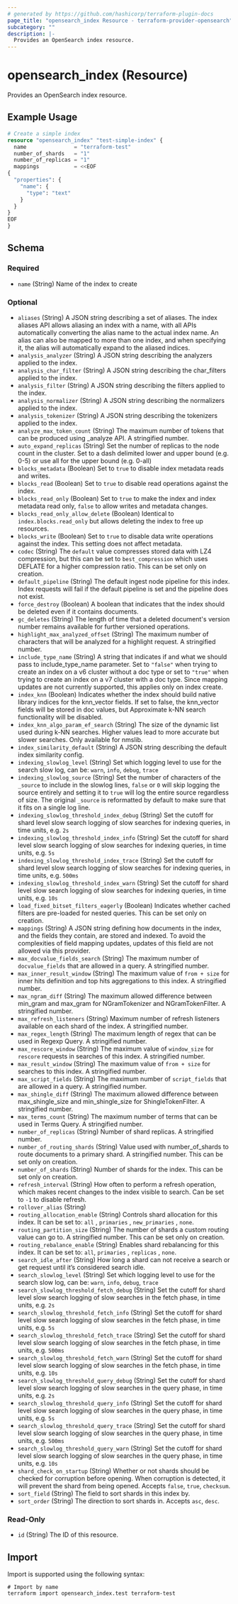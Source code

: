 ```yaml
---
# generated by https://github.com/hashicorp/terraform-plugin-docs
page_title: "opensearch_index Resource - terraform-provider-opensearch"
subcategory: ""
description: |-
  Provides an OpenSearch index resource.
---
```


# opensearch_index (Resource)

Provides an OpenSearch index resource.

## Example Usage

```terraform
# Create a simple index
resource "opensearch_index" "test-simple-index" {
  name               = "terraform-test"
  number_of_shards   = "1"
  number_of_replicas = "1"
  mappings           = <<EOF
{
  "properties": {
    "name": {
      "type": "text"
    }
  }
}
EOF
}
```

<!-- schema generated by tfplugindocs -->
## Schema

### Required

- `name` (String) Name of the index to create

### Optional

- `aliases` (String) A JSON string describing a set of aliases. The index aliases API allows aliasing an index with a name, with all APIs automatically converting the alias name to the actual index name. An alias can also be mapped to more than one index, and when specifying it, the alias will automatically expand to the aliased indices.
- `analysis_analyzer` (String) A JSON string describing the analyzers applied to the index.
- `analysis_char_filter` (String) A JSON string describing the char_filters applied to the index.
- `analysis_filter` (String) A JSON string describing the filters applied to the index.
- `analysis_normalizer` (String) A JSON string describing the normalizers applied to the index.
- `analysis_tokenizer` (String) A JSON string describing the tokenizers applied to the index.
- `analyze_max_token_count` (String) The maximum number of tokens that can be produced using _analyze API. A stringified number.
- `auto_expand_replicas` (String) Set the number of replicas to the node count in the cluster. Set to a dash delimited lower and upper bound (e.g. 0-5) or use all for the upper bound (e.g. 0-all)
- `blocks_metadata` (Boolean) Set to `true` to disable index metadata reads and writes.
- `blocks_read` (Boolean) Set to `true` to disable read operations against the index.
- `blocks_read_only` (Boolean) Set to `true` to make the index and index metadata read only, `false` to allow writes and metadata changes.
- `blocks_read_only_allow_delete` (Boolean) Identical to `index.blocks.read_only` but allows deleting the index to free up resources.
- `blocks_write` (Boolean) Set to `true` to disable data write operations against the index. This setting does not affect metadata.
- `codec` (String) The `default` value compresses stored data with LZ4 compression, but this can be set to `best_compression` which uses DEFLATE for a higher compression ratio. This can be set only on creation.
- `default_pipeline` (String) The default ingest node pipeline for this index. Index requests will fail if the default pipeline is set and the pipeline does not exist.
- `force_destroy` (Boolean) A boolean that indicates that the index should be deleted even if it contains documents.
- `gc_deletes` (String) The length of time that a deleted document's version number remains available for further versioned operations.
- `highlight_max_analyzed_offset` (String) The maximum number of characters that will be analyzed for a highlight request. A stringified number.
- `include_type_name` (String) A string that indicates if and what we should pass to include_type_name parameter. Set to `"false"` when trying to create an index on a v6 cluster without a doc type or set to `"true"` when trying to create an index on a v7 cluster with a doc type. Since mapping updates are not currently supported, this applies only on index create.
- `index_knn` (Boolean) Indicates whether the index should build native library indices for the knn_vector fields. If set to false, the knn_vector fields will be stored in doc values, but Approximate k-NN search functionality will be disabled.
- `index_knn_algo_param_ef_search` (String) The size of the dynamic list used during k-NN searches. Higher values lead to more accurate but slower searches. Only available for nmslib.
- `index_similarity_default` (String) A JSON string describing the default index similarity config.
- `indexing_slowlog_level` (String) Set which logging level to use for the search slow log, can be: `warn`, `info`, `debug`, `trace`
- `indexing_slowlog_source` (String) Set the number of characters of the `_source` to include in the slowlog lines, `false` or `0` will skip logging the source entirely and setting it to `true` will log the entire source regardless of size. The original `_source` is reformatted by default to make sure that it fits on a single log line.
- `indexing_slowlog_threshold_index_debug` (String) Set the cutoff for shard level slow search logging of slow searches for indexing queries, in time units, e.g. `2s`
- `indexing_slowlog_threshold_index_info` (String) Set the cutoff for shard level slow search logging of slow searches for indexing queries, in time units, e.g. `5s`
- `indexing_slowlog_threshold_index_trace` (String) Set the cutoff for shard level slow search logging of slow searches for indexing queries, in time units, e.g. `500ms`
- `indexing_slowlog_threshold_index_warn` (String) Set the cutoff for shard level slow search logging of slow searches for indexing queries, in time units, e.g. `10s`
- `load_fixed_bitset_filters_eagerly` (Boolean) Indicates whether cached filters are pre-loaded for nested queries. This can be set only on creation.
- `mappings` (String) A JSON string defining how documents in the index, and the fields they contain, are stored and indexed. To avoid the complexities of field mapping updates, updates of this field are not allowed via this provider.
- `max_docvalue_fields_search` (String) The maximum number of `docvalue_fields` that are allowed in a query. A stringified number.
- `max_inner_result_window` (String) The maximum value of `from + size` for inner hits definition and top hits aggregations to this index. A stringified number.
- `max_ngram_diff` (String) The maximum allowed difference between min_gram and max_gram for NGramTokenizer and NGramTokenFilter. A stringified number.
- `max_refresh_listeners` (String) Maximum number of refresh listeners available on each shard of the index. A stringified number.
- `max_regex_length` (String) The maximum length of regex that can be used in Regexp Query. A stringified number.
- `max_rescore_window` (String) The maximum value of `window_size` for `rescore` requests in searches of this index. A stringified number.
- `max_result_window` (String) The maximum value of `from + size` for searches to this index. A stringified number.
- `max_script_fields` (String) The maximum number of `script_fields` that are allowed in a query. A stringified number.
- `max_shingle_diff` (String) The maximum allowed difference between max_shingle_size and min_shingle_size for ShingleTokenFilter. A stringified number.
- `max_terms_count` (String) The maximum number of terms that can be used in Terms Query. A stringified number.
- `number_of_replicas` (String) Number of shard replicas. A stringified number.
- `number_of_routing_shards` (String) Value used with number_of_shards to route documents to a primary shard. A stringified number. This can be set only on creation.
- `number_of_shards` (String) Number of shards for the index. This can be set only on creation.
- `refresh_interval` (String) How often to perform a refresh operation, which makes recent changes to the index visible to search. Can be set to `-1` to disable refresh.
- `rollover_alias` (String)
- `routing_allocation_enable` (String) Controls shard allocation for this index. It can be set to: `all` , `primaries` , `new_primaries` , `none`.
- `routing_partition_size` (String) The number of shards a custom routing value can go to. A stringified number. This can be set only on creation.
- `routing_rebalance_enable` (String) Enables shard rebalancing for this index. It can be set to: `all`, `primaries` , `replicas` , `none`.
- `search_idle_after` (String) How long a shard can not receive a search or get request until it’s considered search idle.
- `search_slowlog_level` (String) Set which logging level to use for the search slow log, can be: `warn`, `info`, `debug`, `trace`
- `search_slowlog_threshold_fetch_debug` (String) Set the cutoff for shard level slow search logging of slow searches in the fetch phase, in time units, e.g. `2s`
- `search_slowlog_threshold_fetch_info` (String) Set the cutoff for shard level slow search logging of slow searches in the fetch phase, in time units, e.g. `5s`
- `search_slowlog_threshold_fetch_trace` (String) Set the cutoff for shard level slow search logging of slow searches in the fetch phase, in time units, e.g. `500ms`
- `search_slowlog_threshold_fetch_warn` (String) Set the cutoff for shard level slow search logging of slow searches in the fetch phase, in time units, e.g. `10s`
- `search_slowlog_threshold_query_debug` (String) Set the cutoff for shard level slow search logging of slow searches in the query phase, in time units, e.g. `2s`
- `search_slowlog_threshold_query_info` (String) Set the cutoff for shard level slow search logging of slow searches in the query phase, in time units, e.g. `5s`
- `search_slowlog_threshold_query_trace` (String) Set the cutoff for shard level slow search logging of slow searches in the query phase, in time units, e.g. `500ms`
- `search_slowlog_threshold_query_warn` (String) Set the cutoff for shard level slow search logging of slow searches in the query phase, in time units, e.g. `10s`
- `shard_check_on_startup` (String) Whether or not shards should be checked for corruption before opening. When corruption is detected, it will prevent the shard from being opened. Accepts `false`, `true`, `checksum`.
- `sort_field` (String) The field to sort shards in this index by.
- `sort_order` (String) The direction to sort shards in. Accepts `asc`, `desc`.

### Read-Only

- `id` (String) The ID of this resource.

## Import

Import is supported using the following syntax:

```shell
# Import by name
terraform import opensearch_index.test terraform-test
```
